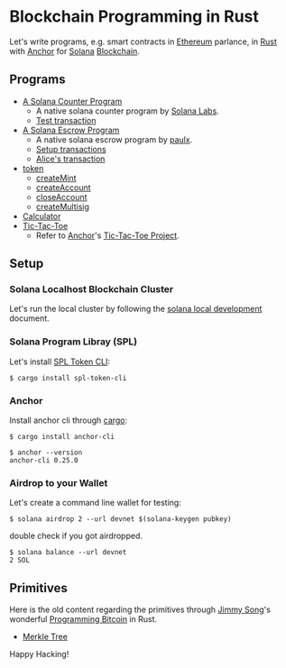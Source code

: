 # Blockchain Programming in Rust

[ethereum]: https://ethereum.org/en/
[rust]: https://www.rust-lang.org/
[anchor]: https://book.anchor-lang.com/
[solana]: https://solana.com/
[blockchain]: https://en.wikipedia.org/wiki/Blockchain

Let's write programs, e.g. smart contracts in [Ethereum] parlance,
in [Rust] with [Anchor] for [Solana] [Blockchain].

## Programs

[solana-program]: https://lib.rs/crates/solana-program
[rust program quickstart guide]: https://docs.solana.com/getstarted/rust
[solana labs]: https://github.com/solana-labs/example-helloworld
[paulx]: https://paulx.dev/blog/2021/01/14/programming-on-solana-an-introduction/
[tic-tac-toe project]: https://www.anchor-lang.com/docs/tic-tac-toe

- [A Solana Counter Program](solana-counter/program)
  - A native solana counter program by [Solana Labs].
  - [Test transaction](solana-counter/scripts/src/main.ts)
- [A Solana Escrow Program](solana-escrow/program)
  - A native solana escrow program by [paulx].
  - [Setup transactions](solana-escrow/scripts/src/setup.ts)
  - [Alice's transaction](solana-escrow/scripts/src/alice.ts)
- [token](token)
  - [createMint](token/001-createMint.js)
  - [createAccount](token/002-createAccount.js)
  - [closeAccount](token/003-closeAccount.js)
  - [createMultisig](token/004-createMultisig.js)
- [Calculator](calc/programs/calc/src/lib.rs)
- [Tic-Tac-Toe](t3/programs/t3/src/lib.rs)
  - Refer to [Anchor]'s [Tic-Tac-Toe Project].

## Setup

### Solana Localhost Blockchain Cluster

[solana local development]: https://docs.solana.com/getstarted/local

Let's run the local cluster by following the [solana local development]
document.

### Solana Program Libray (SPL)

[solana cli]: https://docs.solana.com/cli/install-solana-cli-tools
[spl token cli]: https://lib.rs/crates/spl-token

Let's install [SPL Token CLI]:

```
$ cargo install spl-token-cli
```

### Anchor

[cargo]: https://doc.rust-lang.org/cargo/commands/cargo-install.html

Install anchor cli through [cargo]:

```
$ cargo install anchor-cli
```
```
$ anchor --version
anchor-cli 0.25.0
```

### Airdrop to your Wallet

Let's create a command line wallet for testing:

```
$ solana airdrop 2 --url devnet $(solana-keygen pubkey)
```
double check if you got airdropped.

```
$ solana balance --url devnet
2 SOL
```

## Primitives

[jimmy song]: https://programmingbitcoin.com/
[programming bitcoin]: https://programmingbitcoin.com/programming-bitcoin-book/
[learning merkel tree]: https://github.com/melekes/merkle-tree-rs/
[learning merkel tree 2]: https://dev.to/msedzins/learning-rust-merkel-tree-9p

Here is the old content regarding the primitives through [Jimmy Song]'s
wonderful [Programming Bitcoin] in Rust.

- [Merkle Tree](ch11/merkle/src/lib.rs)

Happy Hacking!
